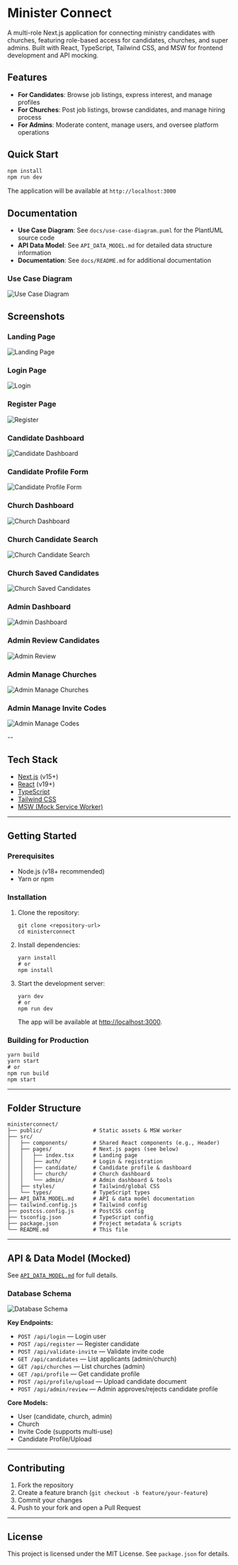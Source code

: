 # Minister Connect

A multi-role Next.js application for connecting ministry candidates with churches, featuring role-based access for candidates, churches, and super admins. Built with React, TypeScript, Tailwind CSS, and MSW for frontend development and API mocking.

## Features

- **For Candidates**: Browse job listings, express interest, and manage profiles
- **For Churches**: Post job listings, browse candidates, and manage hiring process
- **For Admins**: Moderate content, manage users, and oversee platform operations

## Quick Start

```bash
npm install
npm run dev
```

The application will be available at `http://localhost:3000`

## Documentation

- **Use Case Diagram**: See `docs/use-case-diagram.puml` for the PlantUML source code
- **API Data Model**: See `API_DATA_MODEL.md` for detailed data structure information
- **Documentation**: See `docs/README.md` for additional documentation

### Use Case Diagram
![Use Case Diagram](docs/usecase_diagram.png)

## Screenshots

### Landing Page
![Landing Page](screenshots/landingpage.png)

### Login Page
![Login](screenshots/login.png)

### Register Page
![Register](screenshots/register.png)

### Candidate Dashboard
![Candidate Dashboard](screenshots/candidatedashboard.png)

### Candidate Profile Form
![Candidate Profile Form](screenshots/candidateprofile.png)

### Church Dashboard
![Church Dashboard](screenshots/churchdashboard.png)

### Church Candidate Search
![Church Candidate Search](screenshots/churchsearch.png)

### Church Saved Candidates
![Church Saved Candidates](screenshots/churchsaved.png)

### Admin Dashboard
![Admin Dashboard](screenshots/admindashboard.png)

### Admin Review Candidates
![Admin Review](screenshots/adminreview.png)

### Admin Manage Churches
![Admin Manage Churches](screenshots/adminchurches.png)

### Admin Manage Invite Codes
![Admin Manage Codes](screenshots/admincodes.png)

--

## Tech Stack

- [Next.js](https://nextjs.org/) (v15+)
- [React](https://react.dev/) (v19+)
- [TypeScript](https://www.typescriptlang.org/)
- [Tailwind CSS](https://tailwindcss.com/)
- [MSW (Mock Service Worker)](https://mswjs.io/)

---

## Getting Started

### Prerequisites

- Node.js (v18+ recommended)
- Yarn or npm

### Installation

1. Clone the repository:
   ```
   git clone <repository-url>
   cd ministerconnect
   ```
2. Install dependencies:
   ```
   yarn install
   # or
   npm install
   ```
3. Start the development server:
   ```
   yarn dev
   # or
   npm run dev
   ```
   The app will be available at [http://localhost:3000](http://localhost:3000).

### Building for Production

```
yarn build
yarn start
# or
npm run build
npm start
```

---

## Folder Structure

```
ministerconnect/
├── public/                # Static assets & MSW worker
├── src/
│   ├── components/        # Shared React components (e.g., Header)
│   ├── pages/             # Next.js pages (see below)
│   │   ├── index.tsx      # Landing page
│   │   ├── auth/          # Login & registration
│   │   ├── candidate/     # Candidate profile & dashboard
│   │   ├── church/        # Church dashboard
│   │   └── admin/         # Admin dashboard & tools
│   ├── styles/            # Tailwind/global CSS
│   └── types/             # TypeScript types
├── API_DATA_MODEL.md      # API & data model documentation
├── tailwind.config.js     # Tailwind config
├── postcss.config.js      # PostCSS config
├── tsconfig.json          # TypeScript config
├── package.json           # Project metadata & scripts
└── README.md              # This file
```

---

## API & Data Model (Mocked)

See [`API_DATA_MODEL.md`](./API_DATA_MODEL.md) for full details.

### Database Schema
![Database Schema](docs/db_diagram.png)

**Key Endpoints:**

- `POST /api/login` — Login user
- `POST /api/register` — Register candidate
- `POST /api/validate-invite` — Validate invite code
- `GET /api/candidates` — List applicants (admin/church)
- `GET /api/churches` — List churches (admin)
- `GET /api/profile` — Get candidate profile
- `POST /api/profile/upload` — Upload candidate document
- `POST /api/admin/review` — Admin approves/rejects candidate profile

**Core Models:**

- User (candidate, church, admin)
- Church
- Invite Code (supports multi-use)
- Candidate Profile/Upload

---

## Contributing

1. Fork the repository
2. Create a feature branch (`git checkout -b feature/your-feature`)
3. Commit your changes
4. Push to your fork and open a Pull Request

---

## License

This project is licensed under the MIT License. See `package.json` for details.

